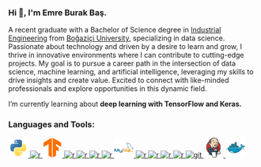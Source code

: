### Hi 👋, I'm Emre Burak Baş.

A recent graduate with a Bachelor of Science degree in [Industrial Engineering](https://ie.boun.edu.tr) from [Boğaziçi University](https://boun.edu.tr), specializing in data science. Passionate about technology and driven by a desire to learn and grow, I thrive in innovative environments where I can contribute to cutting-edge projects. My goal is to pursue a career path in the intersection of data science, machine learning, and artificial intelligence, leveraging my skills to drive insights and create value. Excited to connect with like-minded professionals and explore opportunities in this dynamic field.

I’m currently learning about **deep learning with TensorFlow and Keras.**

<!--### Connect with me:

connect_with_me = {  
    "instagram": "https://instagram.com/emreburakbas",  
    "linkedin": "https://linkedin.com/in/emreburakbas",  
    "kaggle": "https://kaggle.com/emreburakbas",  
    "hackerrank": "https://www.hackerrank.com/emreburakbas"  
} -->

<h3 align="left">Languages and Tools:</h3>
<p align="left" class="bg-white">
  <!-- <a href="http://www.open-std.org/jtc1/sc22/wg14/" target="_blank">
    <img src="https://raw.githubusercontent.com/devicons/devicon/master/icons/c/c-original.svg" alt="c" width="40" height="40"/>
  </a>
  <a href="https://isocpp.org/" target="_blank">
    <img src="https://raw.githubusercontent.com/devicons/devicon/master/icons/cplusplus/cplusplus-original.svg" alt="cplusplus" width="40" height="40"/>
  </a> -->
  <!-- <a href="https://www.ecma-international.org/publications-and-standards/standards/ecma-262/" target="_blank">
    <img src="https://raw.githubusercontent.com/devicons/devicon/master/icons/javascript/javascript-original.svg" alt="javascript" width="40" height="40"/>
  </a>
  <a href="https://www.microsoft.com/en-us/microsoft-365/excel" target="_blank">
    <img src="https://img-prod-cms-rt-microsoft-com.akamaized.net/cms/api/am/imageFileData/RE4Ihuj?ver=35ad&q=90&m=6&h=48&w=48&b=%23FFFFFFFF&l=f&o=t&aim=true" alt="mysql" width="40" height="40"/>
  </a> -->
  <a href="https://www.python.org" target="_blank">
    <img src="https://raw.githubusercontent.com/devicons/devicon/master/icons/python/python-original.svg" alt="python" width="40" height="40"/>
  </a>
  <!--
  <a href="https://reactjs.org/" target="_blank">
    <img src="https://raw.githubusercontent.com/devicons/devicon/master/icons/react/react-original-wordmark.svg" alt="react" width="40" height="40"/>
  </a> -->
  <a href="https://scikit-learn.org/" target="_blank">
    <img src="https://avatars.githubusercontent.com/u/365630?s=200&v=4" alt="r" width="" height="40"/>
  </a>
  <a href="https://www.tensorflow.org/" target="_blank">
    <img src="https://raw.githubusercontent.com/devicons/devicon/master/icons/tensorflow/tensorflow-original.svg" alt="r" width="40" height="40"/>
  </a>
  <a href="https://rasa.com/" target="_blank">
    <img src="https://info.rasa.com/hubfs/Rasa_January2020/Images/rasa-logo-square-ef3444fc36faec97ae8bd7bfb568996d.svg" alt="r" width="" height="40"/>
  </a>
  <a href="https://www.r-project.org/" target="_blank">
    <img src="https://www.r-project.org/Rlogo.png" alt="r" width="53.3" height="40"/>
  </a>
  <a href="https://www.tidyverse.org" target="_blank">
    <img src="https://www.tidyverse.org/images/hex-tidyverse.png" alt="r" width="" height="40"/>
  </a>
  <a href="https://mlflow.org/" target="_blank">
    <img src="https://avatars.githubusercontent.com/u/39938107?s=200&v=4" alt="r" width="" height="40"/>
  </a>
  <a href="https://www.mysql.com/" target="_blank">
    <img src="https://raw.githubusercontent.com/devicons/devicon/master/icons/mysql/mysql-original-wordmark.svg" alt="mysql" width="40" height="40"/>
  </a>
  <a href="https://www.docker.com/" target="_blank">
    <img src="https://upload.wikimedia.org/wikipedia/commons/f/f3/Apache_Spark_logo.svg" alt="r" width="" height="40"/>
  </a>
  <a href="https://www.docker.com/" target="_blank">
    <img src="https://svn.apache.org/repos/asf/kafka/site/logos/originals/jpg/ICON%20-%20Black%20on%20White.jpg" alt="r" width="" height="40"/>
  </a>
  <a href="https://www.docker.com/" target="_blank">
    <img src="https://www.apache.org/logos/res/airflow/airflow-3.png" alt="r" width="" height="40"/>
  </a>
  <a href="https://www.docker.com/" target="_blank">
    <img src="https://delta.io/static/3bd8fea55ff57287371f4714232cd4ef/f3063/delta-lake-logo.png" alt="r" width="" height="40"/>
  </a>
    <a href="https://git-scm.com/" target="_blank">
    <img src="https://www.vectorlogo.zone/logos/git-scm/git-scm-icon.svg" alt="git" width="40" height="40"/>
  </a>
  <a href="https://www.jenkins.io/" target="_blank">
    <img src="https://raw.githubusercontent.com/devicons/devicon/master/icons/jenkins/jenkins-original.svg" alt="r" width="" height="40"/>
  </a>
  <a href="https://www.docker.com/" target="_blank">
    <img src="https://raw.githubusercontent.com/devicons/devicon/master/icons/docker/docker-original.svg" alt="r" width="" height="40"/>
  </a>

</p>

<!--
**Emreburak1/Emreburak1** is a ✨ _special_ ✨ repository because its `README.md` (this file) appears on your GitHub profile.

Here are some ideas to get you started:

- 🔭 I’m currently working on ...
- 🌱 I’m currently learning ...
- 👯 I’m looking to collaborate on ...
- 🤔 I’m looking for help with ...
- 💬 Ask me about ...
- 📫 How to reach me: ...
- 😄 Pronouns: ...
- ⚡ Fun fact: ...
-->
